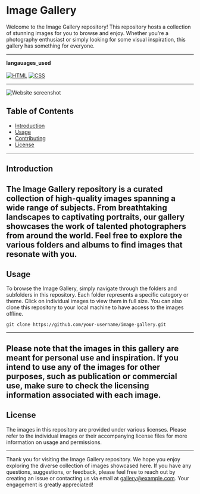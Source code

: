 <h1>Image Gallery</h1>
Welcome to the Image Gallery repository! This repository hosts a collection of stunning images for you to browse and enjoy. Whether you're a photography enthusiast or simply looking for some visual inspiration, this gallery has something for everyone.

---
 **langauages_used**</br> </br> 
[![HTML](https://img.shields.io/badge/HTML-5-E34F26?style=for-the-badge&logo=html5&logoColor=orange)](https://developer.mozilla.org/en-US/docs/Web/HTML)
[![CSS](https://img.shields.io/badge/CSS-3-1572B6?style=for-the-badge&logo=css3&logoColor=blue)](https://developer.mozilla.org/en-US/docs/Web/CSS)

---
![Website screenshot]([logo.png](https://raw.githack.com/sArtHak03804/image-gallery1/main/index.html))
## Table of Contents

- [Introduction](#introduction)
- [Usage](#usage)
- [Contributing](#contributing)
- [License](#license)
---
## Introduction

The Image Gallery repository is a curated collection of high-quality images spanning a wide range of subjects. From breathtaking landscapes to captivating portraits, our gallery showcases the work of talented photographers from around the world. Feel free to explore the various folders and albums to find images that resonate with you.
---
## Usage

To browse the Image Gallery, simply navigate through the folders and subfolders in this repository. Each folder represents a specific category or theme. Click on individual images to view them in full size. You can also clone this repository to your local machine to have access to the images offline.

```
git clone https://github.com/your-username/image-gallery.git
```
---
Please note that the images in this gallery are meant for personal use and inspiration. If you intend to use any of the images for other purposes, such as publication or commercial use, make sure to check the licensing information associated with each image.
---
## License

The images in this repository are provided under various licenses. Please refer to the individual images or their accompanying license files for more information on usage and permissions.

---

Thank you for visiting the Image Gallery repository. We hope you enjoy exploring the diverse collection of images showcased here. If you have any questions, suggestions, or feedback, please feel free to reach out by creating an issue or contacting us via email at gallery@example.com. Your engagement is greatly appreciated!
